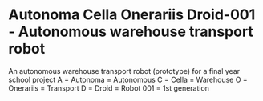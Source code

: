 # Autonoma Cella Onerariis Droid-001 - Autonomous warehouse transport robot

An autonomous warehouse transport robot (prototype) for a final year school project
A = Autonoma  = Autonomous
C = Cella     = Warehouse
O = Onerariis = Transport
D = Droid     = Robot
001 = 1st generation
